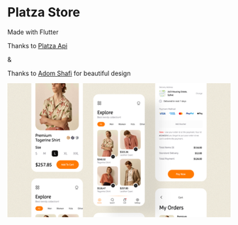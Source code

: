 # Platza Store

Made with Flutter 

Thanks to [Platza Api](https://fakeapi.platzi.com/)

&
 
Thanks to [Adom Shafi](https://www.figma.com/community/file/1191334386501143989) for beautiful design

![ScreenShot](github_assets/screenshot.png)